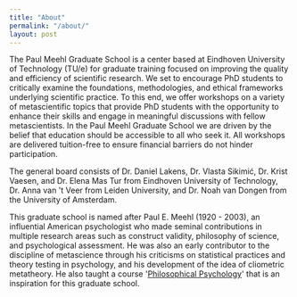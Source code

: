 ```yaml
---
title: "About"
permalink: "/about/"
layout: post
---
```


The Paul Meehl Graduate School is a center based at Eindhoven University of Technology (TU/e) for graduate training focused on improving the quality and efficiency of scientific research. We set to encourage PhD students to critically examine the foundations, methodologies, and ethical frameworks underlying scientific practice. To this end, we offer workshops on a variety of metascientific topics that provide PhD students with the opportunity to enhance their skills and engage in meaningful discussions with fellow metascientists. In the Paul Meehl Graduate School we are driven by the belief that education should be accessible to all who seek it. All workshops are delivered tuition-free to ensure financial barriers do not hinder participation.

The general board consists of Dr. Daniel Lakens, Dr. Vlasta Sikimić, Dr. Krist Vaesen, and Dr. Elena Mas Tur from Eindhoven University of Technology, Dr. Anna van 't Veer from Leiden University, and Dr. Noah van Dongen from the University of Amsterdam. 

This graduate school is named after Paul E. Meehl (1920 - 2003), an influential American psychologist who made seminal contributions in multiple research areas such as construct validity, philosophy of science, and psychological assessment. He was also an early contributor to the discipline of metascience through his criticisms on statistical practices and theory testing in psychology, and his development of the idea of cliometric metatheory. He also taught a course '[Philosophical Psychology](https://meehl.umn.edu/video)' that is an inspiration for this graduate school. 
